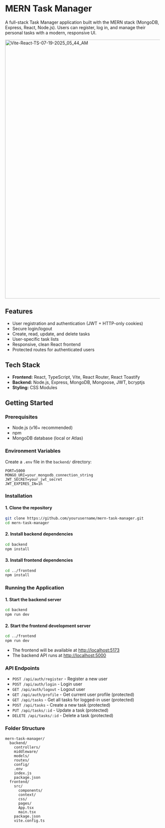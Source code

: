 # MERN Task Manager

A full-stack Task Manager application built with the MERN stack (MongoDB, Express, React, Node.js). Users can register, log in, and manage their personal tasks with a modern, responsive UI.

<img width="1200" height="840" alt="Vite-React-TS-07-19-2025_05_44_AM" src="https://github.com/user-attachments/assets/c48af11b-edec-4e4e-bea5-75ea821509de" />


## Features

- User registration and authentication (JWT + HTTP-only cookies)
- Secure login/logout
- Create, read, update, and delete tasks
- User-specific task lists
- Responsive, clean React frontend
- Protected routes for authenticated users

## Tech Stack

- **Frontend:** React, TypeScript, Vite, React Router, React Toastify
- **Backend:** Node.js, Express, MongoDB, Mongoose, JWT, bcryptjs
- **Styling:** CSS Modules

## Getting Started

### Prerequisites

- Node.js (v16+ recommended)
- npm
- MongoDB database (local or Atlas)

### Environment Variables

Create a `.env` file in the `backend/` directory:

```
PORT=5000
MONGO_URI=your_mongodb_connection_string
JWT_SECRET=your_jwt_secret
JWT_EXPIRES_IN=1h
```

### Installation

#### 1. Clone the repository

```sh
git clone https://github.com/yourusername/mern-task-manager.git
cd mern-task-manager
```

#### 2. Install backend dependencies

```sh
cd backend
npm install
```

#### 3. Install frontend dependencies

```sh
cd ../frontend
npm install
```

### Running the Application

#### 1. Start the backend server

```sh
cd backend
npm run dev
```

#### 2. Start the frontend development server

```sh
cd ../frontend
npm run dev
```

- The frontend will be available at [http://localhost:5173](http://localhost:5173)
- The backend API runs at [http://localhost:5000](http://localhost:5000)

### API Endpoints

- `POST /api/auth/register` - Register a new user
- `POST /api/auth/login` - Login user
- `GET /api/auth/logout` - Logout user
- `GET /api/auth/profile` - Get current user profile (protected)
- `GET /api/tasks` - Get all tasks for logged-in user (protected)
- `POST /api/tasks` - Create a new task (protected)
- `PUT /api/tasks/:id` - Update a task (protected)
- `DELETE /api/tasks/:id` - Delete a task (protected)

### Folder Structure

```
mern-task-manager/
  backend/
    controllers/
    middleware/
    models/
    routes/
    config/
    .env
    index.js
    package.json
  frontend/
    src/
      components/
      context/
      css/
      pages/
      App.tsx
      main.tsx
    package.json
    vite.config.ts
```
